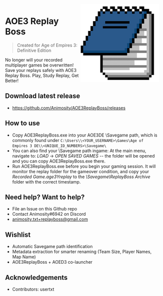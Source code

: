 <img src="src/anim.png" align="right" width=256 />

# AOE3 Replay Boss 
> Created for Age of Empires 3: Definitive Edition

No longer will your recorded multiplayer games be overwritten! Save your replays safely with AOE3 Replay Boss. 
Play, Study Replay, Get Better!

## Download latest release
- https://github.com/Animosity/AOE3ReplayBoss/releases

## How to use
- Copy AOE3ReplayBoss.exe into your AOE3DE \Savegame path, which is commonly found under `C:\Users\\<YOUR_USERNAME>\Games\Age of Empires 3 DE\\<UNIQUE_ID_NUMBERS>\Savegame\`
- You can also find your \Savegame path ingame: 
  At the main menu, navigate to: *LOAD* -> *OPEN SAVED GAMES* -- the folder will be opened and you can copy AOE3ReplayBoss.exe there.
- Run AOE3ReplayBoss.exe before you begin your gaming session. It will monitor the replay folder for the gameover condition, and copy your *Recorded Game.age3Yreplay* to the *\Savegame\ReplayBoss Archive* folder with the correct timestamp.

## Need help? Want to help?
- File an Issue on this Github repo
- Contact Animosity#6942 on Discord
- animosity.txt+replayboss@gmail.com

## Wishlist
- Automatic Savegame path identification
- Metadata extraction for smarter renaming (Team Size, Player Names, Map Name)
- AOE3ReplayBoss + AOED3 co-launcher

## Acknowledgements
- Contributors: usertxt
